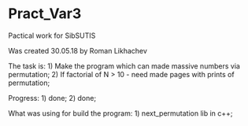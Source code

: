# Pract_Var3

Pactical work for SibSUTIS 

Was created 30.05.18 by Roman Likhachev

The task is:
	1) Make the program which can made massive numbers via permutation; 
	2) If factorial of N > 10 - need made pages with prints of permutation;
		
Progress: 
		1) done;
		2) done;	
		
What was using for build the program:
	1) next_permutation lib in c++;